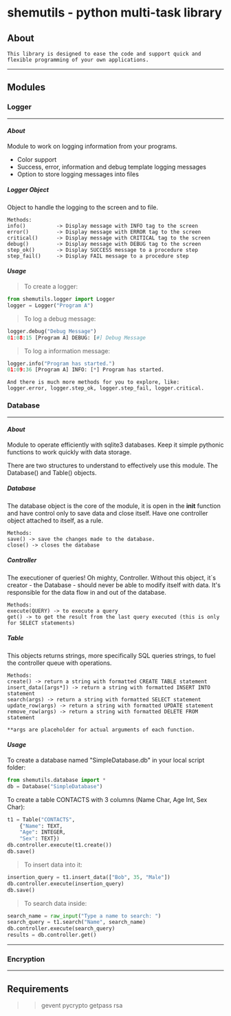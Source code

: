 # shemutils - python multi-task library 
## About
    This library is designed to ease the code and support quick and 
    flexible programming of your own applications.
 
-----
## Modules


### __Logger__
-----
#### *About*
Module to work on logging information from your programs.
- Color support
- Success, error, information and debug template logging messages
- Option to store logging messages into files

##### Logger Object
Object to handle the logging to the screen and to file.

    Methods:
    info()          -> Display message with INFO tag to the screen
    error()         -> Display message with ERROR tag to the screen
    critical()      -> Display message with CRITICAL tag to the screen
    debug()         -> Display message with DEBUG tag to the screen
    step_ok()       -> Display SUCCESS message to a procedure step
    step_fail()     -> Display FAIL message to a procedure step

#### *Usage*

> To create a logger:

```python
from shemutils.logger import Logger
logger = Logger("Program A")
```


> To log a debug message:

```python
logger.debug("Debug Message")
01:08:15 [Program A] DEBUG: [#] Debug Message
```

    
> To log a information message:

```python
logger.info("Program has started.")
01:09:36 [Program A] INFO: [*] Program has started.
```

    And there is much more methods for you to explore, like:
    logger.error, logger.step_ok, logger.step_fail, logger.critical.

### __Database__
-----
#### *About*
Module to operate efficiently with sqlite3 databases. 
Keep it simple pythonic functions to work quickly with data storage.

There are two structures to understand to effectively use this module.
The Database() and Table() objects.

##### Database
The database object is the core of the module, it is open in the __init__ function and have control only to save data and close itself.
Have one controller object attached to itself, as a rule.

    Methods:
    save() -> save the changes made to the database.
    close() -> closes the database 

##### Controller
The executioner of queries! Oh mighty, Controller.
Without this object, it`s creator - the Database - should never be able to modify itself with data.
It's responsible for the data flow in and out of the database.
    
    Methods:
    execute(QUERY) -> to execute a query
    get() -> to get the result from the last query executed (this is only for SELECT statements)


##### Table
This objects returns strings, more specifically SQL queries strings, to fuel the controller queue with operations.

    Methods:
    create() -> return a string with formatted CREATE TABLE statement
    insert_data([args*]) -> return a string with formatted INSERT INTO statement
    search(args) -> return a string with formatted SELECT statement
    update_row(args) -> return a string with formatted UPDATE statement
    remove_row(args) -> return a string with formatted DELETE FROM statement
    
    **args are placeholder for actual arguments of each function.
    
#### *Usage*
To create a database named "SimpleDatabase.db" in your local script folder:
```python
from shemutils.database import *
db = Database("SimpleDatabase")
```

To create a table CONTACTS with 3 columns (Name Char, Age Int, Sex Char):
```python
t1 = Table("CONTACTS", 
    {"Name": TEXT,
    "Age": INTEGER,
    "Sex": TEXT})
db.controller.execute(t1.create())
db.save()
```

> To insert data into it:
```python
insertion_query = t1.insert_data(["Bob", 35, "Male"])
db.controller.execute(insertion_query)
db.save()
```


> To search data inside:
```python
search_name = raw_input("Type a name to search: ")
search_query = t1.search("Name", search_name)
db.controller.execute(search_query)
results = db.controller.get()
```

-----

### Encryption
-----

## Requirements
>> gevent
>> pycrypto
>> getpass
>> rsa


